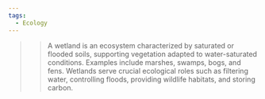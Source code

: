 ```yaml
---
tags:
  - Ecology
---
```



>> A wetland is an ecosystem characterized by saturated or flooded soils, supporting vegetation adapted to water-saturated conditions. Examples include marshes, swamps, bogs, and fens. Wetlands serve crucial ecological roles such as filtering water, controlling floods, providing wildlife habitats, and storing carbon.
